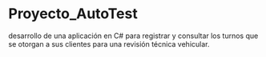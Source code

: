 # Proyecto_AutoTest

desarrollo de una aplicación en C# para registrar y consultar los turnos que se otorgan a sus clientes para una revisión técnica vehicular.
